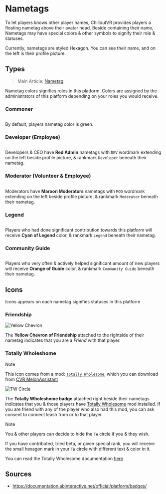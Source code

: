 # Nametags

To let players knows other player names, ChilloutVR provides players a floating nametag above their avatar head. Beside containing their name, Nametags may have special colors & other symbols to signify their role & statuses.

Currently, nametags are styled Hexagon. You can see their name, and on the left is their profile picture.

## Types

> Main Article: [Nametag]()

Nametag colors signifies roles in this platform. Colors are assigned by the administrators of this platform depending on your roles you would receive.

### Commoner

![]()

By default, players nametag color is green.

### Developer (Employee)

![]()

Developers & CEO have **Red Admin** nametags with `DEV` wordmark extending on the left beside profile picture, & rankmark `Developer` beneath their nametag.

### Moderator (Volunteer & Employee)

![]()

Moderators have **Maroon Moderators** nametags with `MOD` wordmark extending on the left beside profile picture, & rankmark `Moderator` beneath their nametag.

### Legend

![]()

Players who had done significant contribution towards this platform will receive **Cyan of Legend** color, & rankmark `Legend` beneath their nametag.

### Community Guide

![]()

Players who very often & actively helped significant amount of new players will receive **Orange of Guide** color, & rankmark `Community Guide` beneath their nametag.

## Icons

Icons appears on each nametag signifies statuses in this platform

### Friendship

![Yellow Chevron]()

The **Yellow Chevron of Friendship** attached to the rightside of their nametag indicates that you are a *Friend* with that player.

### Totally Wholeshome

> [!NOTE]
> This icon comes from a mod: [`Totally Wholesome`](), which you can download from [CVR MelonAssistant]()

![TW Circle]()

The **Totally Wholeshome badge** attached right beside their nametags indicates that you & those players have [Totally Wholesome]() mod installed. If you are friend with any of the player who also had this mod, you can ask consent to connect leash from or to that player.

> [!NOTE]
> You & other players can decide to hide the `TW` circle if you & they wish.

If you have contributed, tried beta, or given special rank, you will receive the small hexagon mark in your `TW` circle with different text & color in it.

You can read the Totally Wholesome documentation [here]()

## Sources

- https://documentation.abinteractive.net/official/platform/badges/